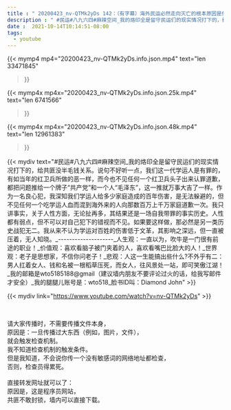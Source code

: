```yaml
---
title : " 20200423_nv-QTMk2yDs 142：（有字幕）海外民运必然走向灭亡的根本原因是什么?。上篇 "
description : " #民运#八九六四#麻辣空间_我的烙印全是留守民运们的现实情况打下的，给共匪没半毛钱关系。说句不好听一点，我们这一代学运人是有罪的，有如当年的红卫兵所做的恶一样，而今也不见任何一个红卫兵头子出来认罪道歉，都把问题推给一个牌子“共产党”和一个人“毛泽东”，这一推就万事大吉了一样。作为一名良心犯，我深知我们学运人给多少家庭造成的百年伤害，是无法躲避的，但不见任何一个吃学运人血而混到海外来的人向那数百万上千万家庭道歉一次。我只讲事实，关于人性方面，无论扯再多，其结果还是一场自我带罪的事实历史。人性都有弱点，但不可以对自己犯下的错视而不见。如果要这样做，那必然是另一类历史战犯无二。我从来不认为学运对百姓的伤害低于文革，其影响之深远，但一直被压着，无人知晓。_--------------------_人生观：一直以为，吹牛是一门很有前途的职业！_价值观：喜欢看脑子被门夹着的人，喜欢看嘴巴比脸大的人！_世界观：老子是思想家，不信你问老子！_悲观：人这一生能搞出些什么?不外乎有二：男人扛着女人、钱和名被一根稻草压死，而女人，往风景处一站，即可笑傲江湖！_我的邮箱是wto5185188@gmail（建议墙内朋友不要评论过火的话，给我写邮件才安全）_我的腿腿儿账号是：wto518_脸书ID叫：Diamond John "
date :  2021-10-14T10:14:51-08:00
tags:
  - youtube
---
```


{{< mymp4 mp4="20200423_nv-QTMk2yDs.info.json.mp4" 
text="len 33471845"
>}}

{{< mymp4x  mp4x="20200423_nv-QTMk2yDs.info.json.25k.mp4"
text="len 6741566"
>}}

{{< mymp4x  mp4x="20200423_nv-QTMk2yDs.info.json.48k.mp4"
text="len 12961383"
>}}


{{< mydiv text="#民运#八九六四#麻辣空间_我的烙印全是留守民运们的现实情况打下的，给共匪没半毛钱关系。说句不好听一点，我们这一代学运人是有罪的，有如当年的红卫兵所做的恶一样，而今也不见任何一个红卫兵头子出来认罪道歉，都把问题推给一个牌子“共产党”和一个人“毛泽东”，这一推就万事大吉了一样。作为一名良心犯，我深知我们学运人给多少家庭造成的百年伤害，是无法躲避的，但不见任何一个吃学运人血而混到海外来的人向那数百万上千万家庭道歉一次。我只讲事实，关于人性方面，无论扯再多，其结果还是一场自我带罪的事实历史。人性都有弱点，但不可以对自己犯下的错视而不见。如果要这样做，那必然是另一类历史战犯无二。我从来不认为学运对百姓的伤害低于文革，其影响之深远，但一直被压着，无人知晓。_--------------------_人生观：一直以为，吹牛是一门很有前途的职业！_价值观：喜欢看脑子被门夹着的人，喜欢看嘴巴比脸大的人！_世界观：老子是思想家，不信你问老子！_悲观：人这一生能搞出些什么?不外乎有二：男人扛着女人、钱和名被一根稻草压死，而女人，往风景处一站，即可笑傲江湖！_我的邮箱是wto5185188@gmail（建议墙内朋友不要评论过火的话，给我写邮件才安全）_我的腿腿儿账号是：wto518_脸书ID叫：Diamond John" >}}
<br>

{{< mydiv link="https://www.youtube.com/watch?v=nv-QTMk2yDs" >}}


<br>

请大家传播时，不需要传播文件本身，<br>
原因是：一旦传播过大东西（例如，图片，文件），<br>
就会触发检查机制。<br>
我不知道检查机制的触发条件。<br>
但是我知道，不会说你传一个没有敏感词的网络地址都检查，<br>
否则，检查员得累死。<br><br>
直接转发网址就可以了：<br>
原因是，这是程序员网站，<br>
共匪不敢封锁，墙内可以直接下载。


